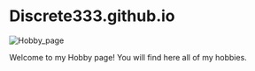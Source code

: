 # Discrete333.github.io
![Hobby_page](https://user-images.githubusercontent.com/121318737/221429417-da227e9f-10c9-4907-a84c-c0f6ec497fa8.png)

Welcome to my Hobby page! You will find here all of my hobbies.
